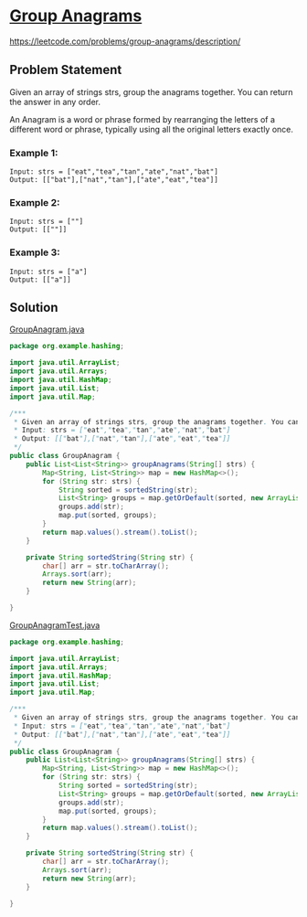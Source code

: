 # [Group Anagrams](https://leetcode.com/problems/group-anagrams/description/)
https://leetcode.com/problems/group-anagrams/description/


## Problem Statement
Given an array of strings strs, group the anagrams together. You can return the answer in any order.

An Anagram is a word or phrase formed by rearranging the letters of a different word or phrase, typically using all the original letters exactly once.



### Example 1:
```
Input: strs = ["eat","tea","tan","ate","nat","bat"]
Output: [["bat"],["nat","tan"],["ate","eat","tea"]]
```
### Example 2:
```
Input: strs = [""]
Output: [[""]]
```
### Example 3:
```
Input: strs = ["a"]
Output: [["a"]]
```
## Solution
[GroupAnagram.java](../../src/main/java/org/example/hashing/GroupAnagram.java) 
```java
package org.example.hashing;

import java.util.ArrayList;
import java.util.Arrays;
import java.util.HashMap;
import java.util.List;
import java.util.Map;

/***
 * Given an array of strings strs, group the anagrams together. You can return the answer in any order.
 * Input: strs = ["eat","tea","tan","ate","nat","bat"]
 * Output: [["bat"],["nat","tan"],["ate","eat","tea"]]
 */
public class GroupAnagram {
    public List<List<String>> groupAnagrams(String[] strs) {
        Map<String, List<String>> map = new HashMap<>();
        for (String str: strs) {
            String sorted = sortedString(str);
            List<String> groups = map.getOrDefault(sorted, new ArrayList<>());
            groups.add(str);
            map.put(sorted, groups);
        }
        return map.values().stream().toList();
    }

    private String sortedString(String str) {
        char[] arr = str.toCharArray();
        Arrays.sort(arr);
        return new String(arr);
    }

}

```

[GroupAnagramTest.java](../../src/test/java/org/example/hashing/GroupAnagramTest.java)    
```java
package org.example.hashing;

import java.util.ArrayList;
import java.util.Arrays;
import java.util.HashMap;
import java.util.List;
import java.util.Map;

/***
 * Given an array of strings strs, group the anagrams together. You can return the answer in any order.
 * Input: strs = ["eat","tea","tan","ate","nat","bat"]
 * Output: [["bat"],["nat","tan"],["ate","eat","tea"]]
 */
public class GroupAnagram {
    public List<List<String>> groupAnagrams(String[] strs) {
        Map<String, List<String>> map = new HashMap<>();
        for (String str: strs) {
            String sorted = sortedString(str);
            List<String> groups = map.getOrDefault(sorted, new ArrayList<>());
            groups.add(str);
            map.put(sorted, groups);
        }
        return map.values().stream().toList();
    }

    private String sortedString(String str) {
        char[] arr = str.toCharArray();
        Arrays.sort(arr);
        return new String(arr);
    }

}

```